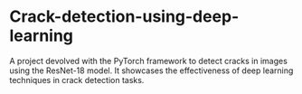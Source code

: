 # Crack-detection-using-deep-learning
A project devolved with the PyTorch framework to detect cracks in images using the ResNet-18 model. It showcases the effectiveness of deep learning techniques in crack detection tasks.
